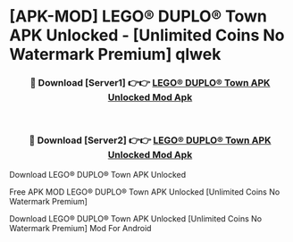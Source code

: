 # [APK-MOD] LEGO® DUPLO® Town APK Unlocked - [Unlimited Coins No Watermark Premium] qlwek



<div align="center">
<h3>🔴 Download [Server1] 👉👉 <a href="https://momento.my/?title=LEGO®_DUPLO®_Town_APK_Unlocked">LEGO® DUPLO® Town APK Unlocked Mod Apk</a></h3><br>

<h3>🔴 Download [Server2] 👉👉 <a href="https://momento.my/?title=LEGO®_DUPLO®_Town_APK_Unlocked">LEGO® DUPLO® Town APK Unlocked Mod Apk</a></h3>
</div>



Download LEGO® DUPLO® Town APK Unlocked 

Free APK MOD LEGO® DUPLO® Town APK Unlocked [Unlimited Coins No Watermark Premium]

Download LEGO® DUPLO® Town APK Unlocked [Unlimited Coins No Watermark Premium] Mod For Android
